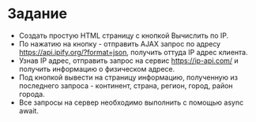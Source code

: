 # Задание

- Создать простую HTML страницу с кнопкой Вычислить по IP.
- По нажатию на кнопку - отправить AJAX запрос по адресу https://api.ipify.org/?format=json, получить оттуда IP адрес клиента.
- Узнав IP адрес, отправить запрос на сервис https://ip-api.com/ и получить информацию о физическом адресе.
- Под кнопкой вывести на страницу информацию, полученную из последнего запроса - континент, страна, регион, город, район города.
- Все запросы на сервер необходимо выполнить с помощью async await.
